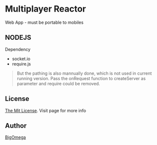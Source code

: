 Multiplayer Reactor
==================

Web App - must be portable to mobiles

NODEJS
------
Dependency
* socket.io
* require.js   
> But the pathing is also mannually done, which is not used in current running version. 
> Pass the onRequest function to createServer as parameter and require could be removed.

License
------
[The Mit License](http://opensource.org/licenses/MIT). Visit page for more info

Author
-------
[BigOmega](http://twitter.com/bigomega "Twitter")
